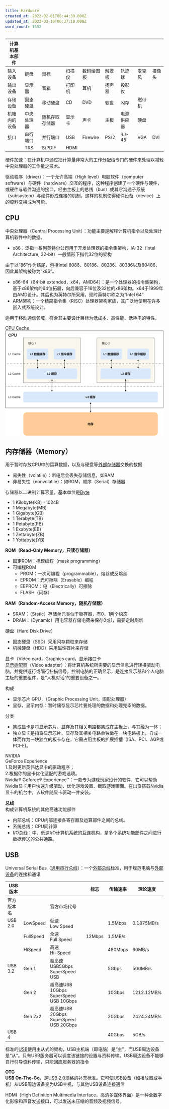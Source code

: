 ```yaml
---
title: Hardware
created_at: 2022-02-01T05:44:39.000Z
updated_at: 2023-03-19T06:37:10.000Z
word_count: 1632
---  
```


| 计算机基本部件 |  |  |  |  |  |  |  |  |
| --- | --- | --- | --- | --- | --- | --- | --- | --- |
| 输入设备 | 键盘 | 鼠标 | 扫描仪 | 数码绘图板 | 触摸板 | 轨迹球 | 麦克风 | 摄像头 |
| 输出设备 | 显示器 | 音箱 | 打印机 | 耳机 | 扬声器 | 投影仪 |  |  |
| 存储设备 | 固态硬盘 | 移动硬盘 | CD | DVD | 软盘 | 闪存 | 磁带机 |  |
| 机箱内的设备 | 中央处理器 | 随机存取存储器 | 显示卡 | 声卡 | 主板 | 电源供应器 | 硬盘 |  |
| 接口 | 串行端口 | 并行端口 | USB | Firewire | PS/2 | RJ-45 | VGA | DVI |
|  | TRS | S/PDIF | HDMI |  |  |  |  |  |



硬件加速：在计算机中通过把计算量非常大的工作分配给专门的硬件来处理以减轻中央处理器的工作量之技术。

驱动程序（driver）：一个允许高端（High level）电脑软件（computer software）与硬件（hardware）交互的程序，这种程序创建了一个硬件与硬件，或硬件与软件沟通的接口，经由主板上的总线（bus）或其它沟通子系统（subsystem）与硬件形成连接的机制，这样的机制使得硬件设备（device）上的资料交换成为可能。

## CPU
中央处理器（Central Processing Unit）：功能主要是解释计算机指令以及处理计算机软件中的数据。

- x86：泛指一系列英特尔公司用于开发处理器的指令集架构，IA-32（Intel Architecture, 32-bit）一般情形下指代32位的架构

由于以“86”作为结尾，包括Intel 8086、80186、80286、80386以及80486，因此其架构被称为“x86”。

- x86-64（64-bit extended，x64，AMD64）：是一个处理器的指令集架构，基于x86架构的64位拓展，向后兼容于16位及32位的x86架构。x64于1999年由AMD设计。其后也为英特尔所采用，现时英特尔称之为“Intel 64”
- ARM架构：一个精简指令集（RISC）处理器架构家族，其广泛地使用在许多嵌入式系统设计。

适用于移动通信领域，符合其主要设计目标为低成本、高性能、低耗电的特性。


CPU Cache![](./assets/1679207802613-70ab9c1c-7733-4da4-90ae-de1f9997ceea.png)

## 内存储器（Memory）
用于暂时存放CPU中的运算数据，以及与硬盘等[外部存储器](https://baike.baidu.com/item/%E5%A4%96%E9%83%A8%E5%AD%98%E5%82%A8%E5%99%A8)交换的数据

- 易失性（volatile）：断电后会丢失存储信息，如RAM
- 非易失性（nonvolatile）：如ROM，顺序（Serial）存储器

存储器以二进制计算容量，基本单位是[Byte](https://zh.wikipedia.org/wiki/Byte)

- 1 Kilobyte(KB) =1024B
- 1 Megabyte(MB)
- 1 Gigabyte(GB)
- 1 Terabyte(TB)
- 1 Petabyte(PB)
- 1 Exabyte(EB)
- 1 Zettabyte(ZB)
- 1 Yottabyte(YB)



**ROM（Read-Only Memory，只读存储器）**

- 固定ROM：掩模编程（mask programming）
- 可编程ROM
   - PROM：一次可编程（programmable），熔丝或反熔丝
   - EPROM：光可擦除（Erasable）编程
   - EEPROM：电（Electrically）可擦除
   - FLASH（闪存）

**RAM（Random-Access Memory，随机存储器）**

- SRAM：（Static）存储单元类似于锁存器，有0，1两个稳态
- DRAM：（Dynamic）用电容器存储电荷来保存0或1，需要定时刷新

硬盘（Hard Disk Drive）

- 固态硬盘（SSD）采用闪存颗粒来存储
- 机械硬盘（HDD）采用磁性碟片来存储


显卡（Video card，Graphics card，显示接口卡  <br />  [显示适配器](https://baike.baidu.com/item/%E6%98%BE%E7%A4%BA%E9%80%82%E9%85%8D%E5%99%A8)（Video adapter）：将计算机系统所需要的显示信息进行转换驱动电脑，并提供逐行或隔行扫描信号，控制电脑的正确显示，是连接显示器和个人电脑主板的重要组件，是“人机对话”的重要设备之一。

构成

- 显示芯片 GPU，（Graphic Processing Unit，图形处理器）
- 显存，显示内存：暂时储存显示芯片要处理的数据和处理完毕的数据。

分类

- 集成显卡是将显示芯片、显存及其相关电路都集成在主板上，与其融为一体；
- 独立显卡是指将显示芯片、显存及其相关电路单独做在一块电路板上，自成一体而作为一块独立的板卡存在，它需占用主板的扩展插槽（ISA、PCI、AGP或PCI-E)。

NVIDIA  <br />  GeForce Experience  <br />  1.及时更新英伟达显卡的驱动程序；  <br />  2.根据你的显卡优化适配的游戏选项。  <br />  Nvidia® Geforce® Experience™：一款专为游戏玩家设计的软件，它可以帮助Nvidia显卡用户快速升级驱动、优化游戏设置、截取游戏画面。在出货搭载Nvidia显卡的机台中，该软件随显卡驱动一并安装。


**总线**  <br />  构成计算机系统的其他高速功能部件

- 内部总线：CPU内部连接各寄存器及运算部件之间的总线。
- 系统总线：CPU同计算
- I/O总线：中、低速I/O计算机系统的互连机构，是多个系统功能部件之间进行数据传送的公共通路。


## USB
Universal Serial Bus（[通用串行总线](https://baike.baidu.com/item/%E9%80%9A%E7%94%A8%E4%B8%B2%E8%A1%8C%E6%80%BB%E7%BA%BF/8635470)）：一个[外部总线](https://baike.baidu.com/item/%E5%A4%96%E9%83%A8%E6%80%BB%E7%BA%BF)标准，用于规范电脑与[外部设备](https://baike.baidu.com/item/%E5%A4%96%E9%83%A8%E8%AE%BE%E5%A4%87)的连接和通讯

| USB版本 |  |  | **标志** | 传输速率 | 理论速度 |
| --- | --- | --- | --- | --- | --- |
| 官方版本名 |  | 官方市场代号 |  |  |  |
| USB 2.0 | LowSpeed | 低速  <br />  Low Speed |   <br />   | 1.5Mbps | 0.1875MB/s |
|  | FullSpeed | 全速  <br />  Full Speed | 12Mbps | 1.5MB/s |  |
|  | HiSpeed | 高速  <br />  Hi-Speed |   <br />   | 480Mbps | 60MB/s |
| USB 3.2 | Gen 1 | 超高速USB5Gbps  <br />  SuperSpeed USB |   <br />   | 5Gbps | 500MB/s |
|  | Gen 2 | 超高速USB 10Gbps  <br />  SuperSpeed USB 10Gbps |   <br />   | 10Gbps | 1212.12MB/s |
|  | Gen 2x2 | 超高速USB 20Gbps  <br />  SuperSpeed USB 20Gbps |   <br />   | 20Gbps | 2424.24MB/s |
| USB 4 |  |  |   <br />   | 40Gbps | 5GB/s |


标准的[USB](https://zh.wikipedia.org/wiki/USB)使用主从式的架构，USB主机端（即电脑）是“主”，而USB周边设备是“从”。只有USB服务器可以调度该链接的设置与资料传输。USB周边设备不能够自行引导资料传输，只能回应服务器的指令

**OTG**  <br />  **USB On-The-Go**，是[USB 2.0](https://zh.wikipedia.org/wiki/USB_2.0)规格的补充标准。它可使USB设备（如播放器或手机）从USB周边设备变为USB主机，与其他USB设备连接通信


HDMI（High Definition Multimedia Interface，高清多媒体界面）是一种全数字化影像和声音发送接口，可以发送未压缩的音频及视频信号。
